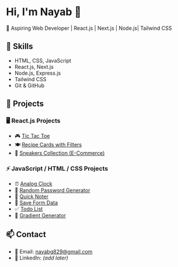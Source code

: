 # Hi, I'm Nayab 👋

🚀 Aspiring Web Developer | React.js | Next.js | Node.js| Tailwind CSS  

## 🔧 Skills
- HTML, CSS, JavaScript  
- React.js, Next.js
- Node.js, Express.js  
- Tailwind CSS  
- Git & GitHub  

## 📂 Projects

### 🖥️ React.js Projects
- 🎮 [Tic Tac Toe](https://tictactoe-vu.netlify.app/)  
- 🍽️ [Recipe Cards with Filters](https://resturant-cards.netlify.app/)  
- 👟 [Sneakers Collection (E-Commerce)](https://sneakers-collect.netlify.app/shop)  

### ⚡ JavaScript / HTML / CSS Projects
- ⏰ [Analog Clock](https://analogclockvu.netlify.app/)  
- 🔐 [Random Password Generator](https://randpasswordgenerate.netlify.app/)  
- 📝 [Quick Noter](https://quicknoter.netlify.app/)  
- 💾 [Save Form Data](https://savefromdata.netlify.app/)  
- ✅ [Todo List](https://mytodolistvu.netlify.app/)  
- 🎨 [Gradient Generator](https://gradientgenrat.netlify.app/)  




## 📫 Contact
- 📧 Email: nayabg829@gmail.com  
- 🔗 LinkedIn: *(add later)*  

